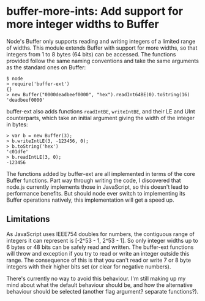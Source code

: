 # buffer-more-ints: Add support for more integer widths to Buffer

Node's Buffer only supports reading and writing integers of a limited
range of widths.  This module extends Buffer with support for more
widths, so that integers from 1 to 8 bytes (64 bits) can be accessed.
The functions provided follow the same naming conventions and take the
same arguments as the standard ones on Buffer:

    $ node
    > require('buffer-ext')
    {}
    > new Buffer("0000deadbeef0000", "hex").readInt64BE(0).toString(16)
    'deadbeef0000'

buffer-ext also adds functions `readIntBE`, `writeIntBE`, and their LE
and UInt counterparts, which take an initial argument giving the width
of the integer in bytes:

    > var b = new Buffer(3);
    > b.writeIntLE(3, -123456, 0);
    > b.toString('hex')
    'c01dfe'
    > b.readIntLE(3, 0);
    -123456

The functions added by buffer-ext are all implemented in terms of the
core Buffer functions.  Part way through writing the code, I
discovered that node.js currently implements those in JavaScript, so
this doesn't lead to performance benefits.  But should node ever
switch to implementing its Buffer operations natively, this
implementation will get a speed up.

## Limitations

As JavaScript uses IEEE754 doubles for numbers, the contiguous range
of integers it can represent is [-2^53 - 1, 2^53 - 1].  So only
integer widths up to 6 bytes or 48 bits can be safely read and
written.  The buffer-ext functions will throw and exception if you try
to read or write an integer outside this range.  The consequence of
this is that you can't read or write 7 or 8 byte integers with their
higher bits set (or clear for negative numbers).

There's currently no way to avoid this behaviour.  I'm still making up
my mind about what the default behaviour should be, and how the
alternative behaviour should be selected (another flag argument?
separate functions?).

